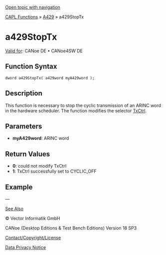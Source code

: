 [Open topic with navigation](../../../../../CANoeDEFamily.htm#Topics/CAPLFunctions/A429/Functions/CAPLfunctionA429StopTx.md)

[CAPL Functions](../../CAPLfunctions.md) » [A429](../CAPLfunctionsA429Overview.md) » a429StopTx

# a429StopTx

[Valid for](../../../Shared/FeatureAvailability.md):  CANoe DE • CANoe4SW DE

## Function Syntax

```
dword a429StopTx( a429word myA429word );
```

## Description

This function is necessary to stop the cyclic transmission of an ARINC word in the hardware scheduler. The function modifies the selector [TxCtrl](../CAPLfunctionsA429Selectors.md).

## Parameters

- **myA429word**: ARINC word

## Return Values

- **0**: could not modify TxCtrl
- **1**: TxCtrl successfully set to CYCLIC_OFF

## Example

—

[See Also](javascript:void(0);)

© Vector Informatik GmbH

CANoe (Desktop Editions & Test Bench Editions) Version 18 SP3

[Contact/Copyright/License](../../../Shared/ContactCopyrightLicense.md)

[Data Privacy Notice](https://www.vector.com/int/en/company/get-info/privacy-policy/)